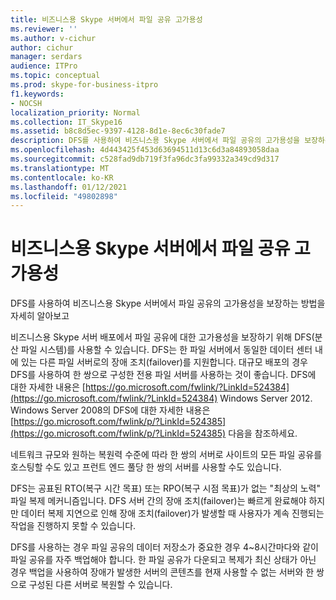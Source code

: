 ```yaml
---
title: 비즈니스용 Skype 서버에서 파일 공유 고가용성
ms.reviewer: ''
ms.author: v-cichur
author: cichur
manager: serdars
audience: ITPro
ms.topic: conceptual
ms.prod: skype-for-business-itpro
f1.keywords:
- NOCSH
localization_priority: Normal
ms.collection: IT_Skype16
ms.assetid: b8c8d5ec-9397-4128-8d1e-8ec6c30fade7
description: DFS를 사용하여 비즈니스용 Skype 서버에서 파일 공유의 고가용성을 보장하는 방법을 자세히 알아보고
ms.openlocfilehash: 4d443425f453d63694511d13c6d3a84893058daa
ms.sourcegitcommit: c528fad9db719f3fa96dc3fa99332a349cd9d317
ms.translationtype: MT
ms.contentlocale: ko-KR
ms.lasthandoff: 01/12/2021
ms.locfileid: "49802898"
---
```

# <a name="file-sharing-high-availability-in-skype-for-business-server"></a>비즈니스용 Skype 서버에서 파일 공유 고가용성
 
DFS를 사용하여 비즈니스용 Skype 서버에서 파일 공유의 고가용성을 보장하는 방법을 자세히 알아보고
  
비즈니스용 Skype 서버 배포에서 파일 공유에 대한 고가용성을 보장하기 위해 DFS(분산 파일 시스템)를 사용할 수 있습니다. DFS는 한 파일 서버에서 동일한 데이터 센터 내에 있는 다른 파일 서버로의 장애 조치(failover)를 지원합니다. 대규모 배포의 경우 DFS를 사용하여 한 쌍으로 구성한 전용 파일 서버를 사용하는 것이 좋습니다. DFS에 대한 자세한 내용은 [https://go.microsoft.com/fwlink/?LinkId=524384](https://go.microsoft.com/fwlink/?LinkId=524384) Windows Server 2012. Windows Server 2008의 DFS에 대한 자세한 내용은 [https://go.microsoft.com/fwlink/p/?LinkId=524385](https://go.microsoft.com/fwlink/p/?LinkId=524385) 다음을 참조하세요.
  
네트워크 규모와 원하는 복원력 수준에 따라 한 쌍의 서버로 사이트의 모든 파일 공유를 호스팅할 수도 있고 프런트 엔드 풀당 한 쌍의 서버를 사용할 수도 있습니다.
  
DFS는 공표된 RTO(복구 시간 목표) 또는 RPO(복구 시점 목표)가 없는 "최상의 노력" 파일 복제 메커니즘입니다. DFS 서버 간의 장애 조치(failover)는 빠르게 완료해야 하지만 데이터 복제 지연으로 인해 장애 조치(failover)가 발생할 때 사용자가 계속 진행되는 작업을 진행하지 못할 수 있습니다.
  
DFS를 사용하는 경우 파일 공유의 데이터 저장소가 중요한 경우 4~8시간마다와 같이 파일 공유를 자주 백업해야 합니다. 한 파일 공유가 다운되고 복제가 최신 상태가 아닌 경우 백업을 사용하여 장애가 발생한 서버의 콘텐츠를 현재 사용할 수 없는 서버와 한 쌍으로 구성된 다른 서버로 복원할 수 있습니다.
  

